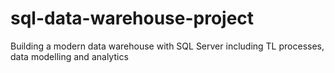 # sql-data-warehouse-project
Building a modern data warehouse with SQL Server including TL processes, data modelling and analytics
